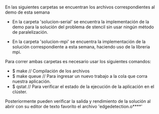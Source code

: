 En las siguientes carpetas se encuentran los archivos correspondientes al demo de esta semana

- En la carpeta 'solucion-serial' se encuentra la implementación de la demo para la solución del problema de stencil sin usar ningún método de paralelización.

- En la carpeta 'solucion-mpi' se encuentra la implementación de la solución correspondiente a esta semana, haciendo uso de la libreria mpi.

Para correr ambas carpetas es necesario usar los siguientes comandos:

- $ make // Compilación de los archivos
- $ make queue // Para ingresar un nuevo trabajo a la cola que corra nuestra aplicación.
- $ qstat // Para verificar el estado de la ejecución de la aplicación en el clúster.

Posteriormente pueden verificar la salida y rendimiento de la solución al abrir con su editor de texto favorito el archivo 'edgedetection.o****'

